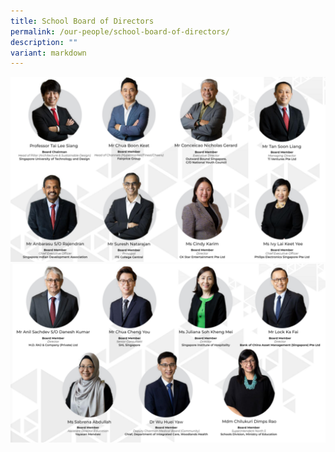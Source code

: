 ```yaml
---
title: School Board of Directors
permalink: /our-people/school-board-of-directors/
description: ""
variant: markdown
---
```

![](/images/BOD1_20_Nov_2023.png)
![](/images/BOD2_20_Nov_2023.png)